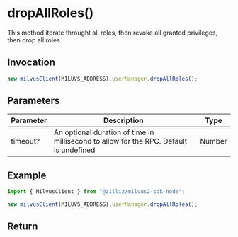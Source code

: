# dropAllRoles()

This method iterate throught all roles, then revoke all granted privileges, then drop all roles.

## Invocation

```javascript
new milvusClient(MILUVS_ADDRESS).userManager.dropAllRoles();
```

## Parameters

| Parameter | Description                                                                            | Type   |
| --------- | -------------------------------------------------------------------------------------- | ------ |
| timeout?  | An optional duration of time in millisecond to allow for the RPC. Default is undefined | Number |

## Example

```javascript
import { MilvusClient } from "@zilliz/milvus2-sdk-node";

new milvusClient(MILUVS_ADDRESS).userManager.dropAllRoles();
```

## Return
